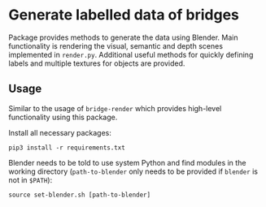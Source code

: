 # Generate labelled data of bridges

Package provides methods to generate the data using Blender. Main
functionality is rendering the visual, semantic and depth scenes
implemented in `render.py`.  Additional useful methods for quickly
defining labels and multiple textures for objects are provided.

## Usage

Similar to the usage of `bridge-render` which provides high-level
functionality using this package.

Install all necessary packages:

```
pip3 install -r requirements.txt
```

Blender needs to be told to use system Python and find modules in the
working directory (`path-to-blender` only needs to be provided if
`blender` is not in `$PATH`):

```
source set-blender.sh [path-to-blender]
```
